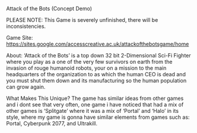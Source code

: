 Attack of the Bots (Concept Demo)

PLEASE NOTE: 
This Game is severely unfinished, there will be inconsistencies.  

Game Site:
https://sites.google.com/accesscreative.ac.uk/attackofthebotsgame/home

About:
‘Attack of the Bots’ is a top down 32 bit 2-Dimensional Sci-Fi Fighter where you play as a one of the very few survivors on earth from the invasion of rouge humanoid robots, your on a mission to the main headquarters of the organization to as which the human CEO is dead and you must shut them down and its manufacturing so the human population can grow again.

What Makes This Unique?
The game has similar ideas from other games and i dont see that very often, one game i have noticed that had a mix of other games is ‘Splitgate’ where it was a mix of ‘Portal’ and ‘Halo’ in its style, where my game is gonna have similar elements from games such as: Portal, Cyberpunk 2077, and Ultrakill.
